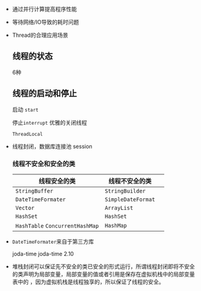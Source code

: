 - 通过并行计算提高程序性能

- 等待网络/IO导致的耗时问题

- Thread的合理应用场景

  ##  线程的状态

  6种

  ##  线程的启动和停止

  启动 `start`

  停止`interrupt` 优雅的关闭线程

  `ThreadLocal`

- 线程封闭，数据库连接池 session

  ###  线程不安全和安全的类        

  | 线程安全的类                     | 线程不安全的类     |      |
  | -------------------------------- | ------------------ | ---- |
  | `StringBuffer`                   | `StringBuilder`    |      |
  | `DateTimeFormater`               | `SimpleDateFormat` |      |
  | `Vector`                         | `ArrayList`        |      |
  | `HashSet`                        | `HashSet`          |      |
  | `HashTable`  `ConcurrentHashMap` | `HashMap`          |      |

- `DateTimeFormater`来自于第三方库

  <dependency>
    <groupId>joda-time</groupId>
    <artifactId>joda-time</artifactId>
    <version>2.10</version>
  </dependency> 

- 堆栈封闭可以保证先不安全的类已安全的形式运行，所谓线程封闭即将不安全的类声明为局部变量，局部变量的值或者引用是保存在虚拟机栈中的局部变量表中的 ，因为虚拟机栈是线程独享的，所以保证了线程的安全。